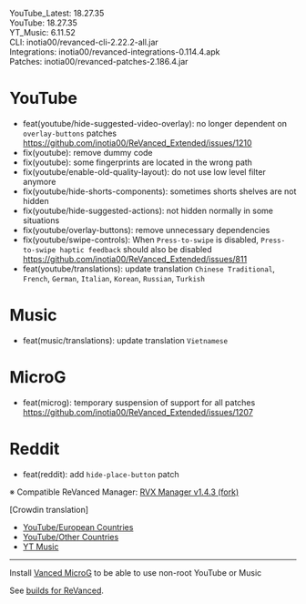 YouTube_Latest: 18.27.35  
YouTube: 18.27.35  
YT_Music: 6.11.52  
CLI: inotia00/revanced-cli-2.22.2-all.jar  
Integrations: inotia00/revanced-integrations-0.114.4.apk  
Patches: inotia00/revanced-patches-2.186.4.jar  

YouTube
==
- feat(youtube/hide-suggested-video-overlay): no longer dependent on `overlay-buttons` patches https://github.com/inotia00/ReVanced_Extended/issues/1210
- fix(youtube): remove dummy code
- fix(youtube): some fingerprints are located in the wrong path
- fix(youtube/enable-old-quality-layout): do not use low level filter anymore
- fix(youtube/hide-shorts-components): sometimes shorts shelves are not hidden
- fix(youtube/hide-suggested-actions): not hidden normally in some situations
- fix(youtube/overlay-buttons): remove unnecessary dependencies
- fix(youtube/swipe-controls): When `Press-to-swipe` is disabled, `Press-to-swipe haptic feedback` should also be disabled https://github.com/inotia00/ReVanced_Extended/issues/811
- feat(youtube/translations): update translation
`Chinese Traditional`, `French`, `German`, `Italian`, `Korean`, `Russian`, `Turkish`


Music
==
- feat(music/translations): update translation
`Vietnamese`


MicroG
==
- feat(microg): temporary suspension of support for all patches https://github.com/inotia00/ReVanced_Extended/issues/1207


Reddit
==
- feat(reddit): add `hide-place-button` patch


※ Compatible ReVanced Manager: [RVX Manager v1.4.3 (fork)](https://github.com/inotia00/revanced-manager/releases/tag/v1.4.3)

[Crowdin translation]
- [YouTube/European Countries](https://crowdin.com/project/revancedextendedeu)
- [YouTube/Other Countries](https://crowdin.com/project/revancedextended)
- [YT Music](https://crowdin.com/project/revanced-music-extended)

---  

Install [Vanced MicroG](https://github.com/inotia00/VancedMicroG/releases/latest) to be able to use non-root YouTube or Music  

See [builds for ReVanced](https://github.com/kevinr99089/ReVanced.Builder/releases/latest).  
